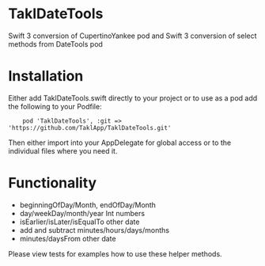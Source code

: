 # TaklDateTools
Swift 3 conversion of CupertinoYankee pod and Swift 3 conversion of select methods from DateTools pod

# Installation
Either add TaklDateTools.swift directly to your project or to use as a pod add the following to your Podfile:
```
    pod 'TaklDateTools', :git => 'https://github.com/TaklApp/TaklDateTools.git'
```
Then either import into your AppDelegate for global access or to the individual files where you need it.

# Functionality
- beginningOfDay/Month, endOfDay/Month
- day/weekDay/month/year Int numbers
- isEarlier/isLater/isEqualTo other date
- add and subtract minutes/hours/days/months
- minutes/daysFrom other date

Please view tests for examples how to use these helper methods.
